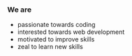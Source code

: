 
### We are 
- passionate towards coding
- interested towards web development
- motivated to improve skills
- zeal to learn new skills
